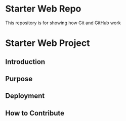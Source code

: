 # Starter Web Repo

This repository is for showing how Git and GitHub work
# Starter Web Project

## Introduction

## Purpose

## Deployment

## How to Contribute